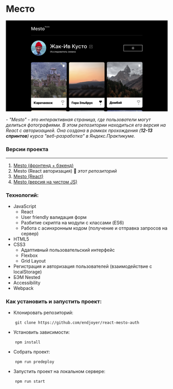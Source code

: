 # Место

![screenshot](./src/images/preview.jpg)

_- "Mesto" - это интерактивная страница, где пользователи могут делиться фотографиями. В этом репозитории находиться его версия на React с авторизацией. Она создана в рамках прохождения (**12-13 спринтов**) курса "веб-разработка" в Яндекс.Практикуме._

### **Версии проекта**

---

1. [Mesto (фронтенд + бэкенд)](https://github.com/endjoyer/express-mesto-gha)
2. Mesto (React авторизация) 🔆 _этот репозиторий_
3. [Mesto (React)](https://github.com/endjoyer/mesto-react)
4. [Mesto (версия на чистом JS)](https://github.com/endjoyer/mesto)

### Технологий:

- JavaScript
  - React
  - User friendly валидация форм
  - Разбитие скрипта на модули с классами (ES6)
  - Работа с асинхронным кодом (получение и отправка запросов на сервер)
- HTML5
- CSS3
  - Адаптивный пользовательский интерфейс
  - Flexbox
  - Grid Layout
- Регистрация и авторизация пользователей (взаимодействие с localStorage)
- БЭМ Nested
- Accessibility
- Webpack

### Как установить и запустить проект:

- Клонировать репозиторий:

```console
    git clone https://github.com/endjoyer/react-mesto-auth
```

- Установить зависимости:

```console
    npm install
```

- Собрать проект:

```console
    npm run predeploy
```

- Запустить проект на локальном сервере:

```console
    npm run start
```
